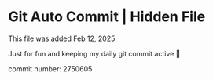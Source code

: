 # Git Auto Commit | Hidden File

This file was added Feb 12, 2025

Just for fun and keeping my daily git commit active 🤪

commit number: 2750605
